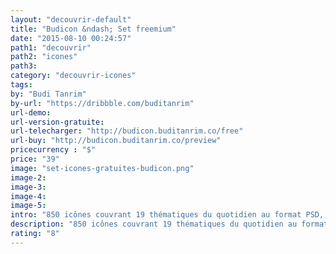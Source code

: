 ```yaml
---
layout: "decouvrir-default"
title: "Budicon &ndash; Set freemium"
date: "2015-08-10 00:24:57"
path1: "decouvrir"
path2: "icones"
path3:
category: "decouvrir-icones"
tags:
by: "Budi Tanrim"
by-url: "https://dribbble.com/buditanrim"
url-demo:
url-version-gratuite:
url-telecharger: "http://budicon.buditanrim.co/free"
url-buy: "http://budicon.buditanrim.co/preview"
pricecurrency : "$"
price: "39"
image: "set-icones-gratuites-budicon.png"
image-2:
image-3:
image-4:
image-5:
intro: "850 icônes couvrant 19 thématiques du quotidien au format PSD, AI, EPS, PNG &amp; SVG. 5 tailles d'icônes sont proposées avec 2 modèles de graisse: style de ligne normal (dim. 16px, 32px et 64px) - Style de ligne fin (dim. 25px et 50px). Vous pouvez télécharger un échantillon gratuitement sur le site."
description: "850 icônes couvrant 19 thématiques du quotidien au format PSD, AI, EPS, PNG &amp; SVG."
rating: "8"
---
```

